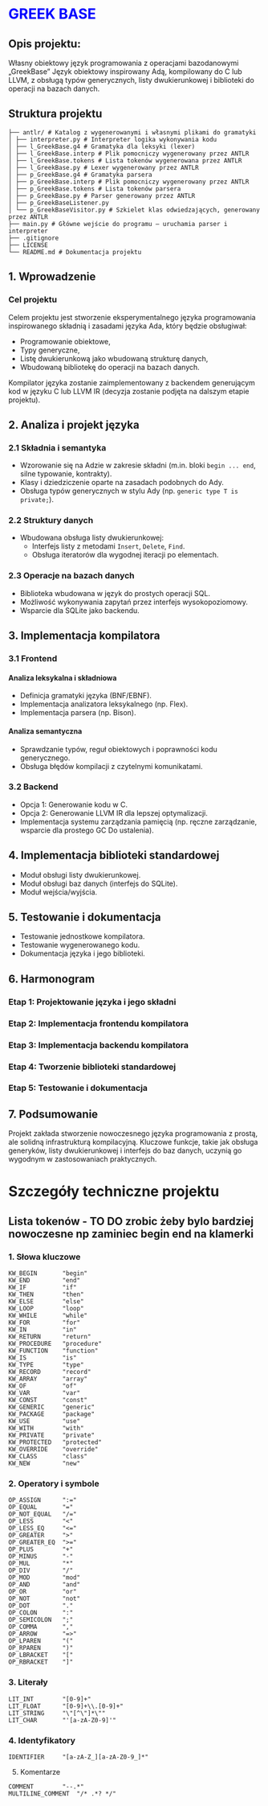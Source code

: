 # <span style="color:blue"> GREEK BASE </span>
## Opis projektu:
Własny obiektowy język programowania z operacjami bazodanowymi „GreekBase”
Język obiektowy inspirowany Adą, kompilowany do C lub LLVM, z obsługą typów generycznych, listy dwukierunkowej i biblioteki do operacji na bazach danych.
## Struktura projektu
```
├── antlr/ # Katalog z wygenerowanymi i własnymi plikami do gramatyki
│ ├── interpreter.py # Interpreter logika wykonywania kodu
│ ├── l_GreekBase.g4 # Gramatyka dla leksyki (lexer)
│ ├── l_GreekBase.interp # Plik pomocniczy wygenerowany przez ANTLR
│ ├── l_GreekBase.tokens # Lista tokenów wygenerowana przez ANTLR
│ ├── l_GreekBase.py # Lexer wygenerowany przez ANTLR
│ ├── p_GreekBase.g4 # Gramatyka parsera
│ ├── p_GreekBase.interp # Plik pomocniczy wygenerowany przez ANTLR
│ ├── p_GreekBase.tokens # Lista tokenów parsera
│ ├── p_GreekBase.py # Parser generowany przez ANTLR
│ ├── p_GreekBaseListener.py 
│ └── p_GreekBaseVisitor.py # Szkielet klas odwiedzających, generowany przez ANTLR
├── main.py # Główne wejście do programu – uruchamia parser i interpreter
├── .gitignore 
├── LICENSE 
└── README.md # Dokumentacja projektu

```
## 1. Wprowadzenie

### Cel projektu

Celem projektu jest stworzenie eksperymentalnego języka programowania inspirowanego składnią i zasadami języka Ada, który będzie obsługiwał:

- Programowanie obiektowe,
- Typy generyczne,
- Listę dwukierunkową jako wbudowaną strukturę danych,
- Wbudowaną bibliotekę do operacji na bazach danych.

Kompilator języka zostanie zaimplementowany z backendem generującym kod w języku C lub LLVM IR (decyzja zostanie podjęta na dalszym etapie projektu).

## 2. Analiza i projekt języka

### 2.1 Składnia i semantyka

- Wzorowanie się na Adzie w zakresie składni (m.in. bloki `begin ... end`, silne typowanie, kontrakty).
- Klasy i dziedziczenie oparte na zasadach podobnych do Ady.
- Obsługa typów generycznych w stylu Ady (np. `generic type T is private;`).

### 2.2 Struktury danych

- Wbudowana obsługa listy dwukierunkowej:
  - Interfejs listy z metodami `Insert`, `Delete`, `Find`.
  - Obsługa iteratorów dla wygodnej iteracji po elementach.

### 2.3 Operacje na bazach danych

- Biblioteka wbudowana w język do prostych operacji SQL.
- Możliwość wykonywania zapytań przez interfejs wysokopoziomowy.
- Wsparcie dla SQLite jako backendu.

## 3. Implementacja kompilatora

### 3.1 Frontend

#### Analiza leksykalna i składniowa

- Definicja gramatyki języka (BNF/EBNF).
- Implementacja analizatora leksykalnego (np. Flex).
- Implementacja parsera (np. Bison).

#### Analiza semantyczna

- Sprawdzanie typów, reguł obiektowych i poprawności kodu generycznego.
- Obsługa błędów kompilacji z czytelnymi komunikatami.

### 3.2 Backend

- Opcja 1: Generowanie kodu w C.
- Opcja 2: Generowanie LLVM IR dla lepszej optymalizacji.
- Implementacja systemu zarządzania pamięcią (np. ręczne zarządzanie, wsparcie dla prostego GC Do ustalenia).

## 4. Implementacja biblioteki standardowej

- Moduł obsługi listy dwukierunkowej.
- Moduł obsługi baz danych (interfejs do SQLite).
- Moduł wejścia/wyjścia.

## 5. Testowanie i dokumentacja

- Testowanie jednostkowe kompilatora.
- Testowanie wygenerowanego kodu.
- Dokumentacja języka i jego biblioteki.

## 6. Harmonogram

### Etap 1: Projektowanie języka i jego składni&#x20;

### Etap 2: Implementacja frontendu kompilatora&#x20;

### Etap 3: Implementacja backendu kompilatora&#x20;

### Etap 4: Tworzenie biblioteki standardowej&#x20;

### Etap 5: Testowanie i dokumentacja

## 7. Podsumowanie

Projekt zakłada stworzenie nowoczesnego języka programowania z prostą, ale solidną infrastrukturą kompilacyjną. Kluczowe funkcje, takie jak obsługa generyków, listy dwukierunkowej i interfejs do baz danych, uczynią go wygodnym w zastosowaniach praktycznych.

# Szczegóły techniczne projektu

## Lista tokenów - TO DO zrobic żeby bylo bardziej nowoczesne np zaminiec begin end na klamerki

### 1. Słowa kluczowe
```
KW_BEGIN       "begin"
KW_END         "end"
KW_IF          "if"
KW_THEN        "then"
KW_ELSE        "else"
KW_LOOP        "loop"
KW_WHILE       "while"
KW_FOR         "for"
KW_IN          "in"
KW_RETURN      "return"
KW_PROCEDURE   "procedure"
KW_FUNCTION    "function"
KW_IS          "is"
KW_TYPE        "type"
KW_RECORD      "record"
KW_ARRAY       "array"
KW_OF          "of"
KW_VAR         "var"
KW_CONST       "const"
KW_GENERIC     "generic"
KW_PACKAGE     "package"
KW_USE         "use"
KW_WITH        "with"
KW_PRIVATE     "private"
KW_PROTECTED   "protected"
KW_OVERRIDE    "override"
KW_CLASS       "class"
KW_NEW         "new"
```

### 2. Operatory i symbole
```
OP_ASSIGN      ":="
OP_EQUAL       "="
OP_NOT_EQUAL   "/="
OP_LESS        "<"
OP_LESS_EQ     "<="
OP_GREATER     ">"
OP_GREATER_EQ  ">="
OP_PLUS        "+"
OP_MINUS       "-"
OP_MUL         "*"
OP_DIV         "/"
OP_MOD         "mod"
OP_AND         "and"
OP_OR          "or"
OP_NOT         "not"
OP_DOT         "."
OP_COLON       ":"
OP_SEMICOLON   ";"
OP_COMMA       ","
OP_ARROW       "=>"
OP_LPAREN      "("
OP_RPAREN      ")"
OP_LBRACKET    "["
OP_RBRACKET    "]"
```
### 3. Literały
```
LIT_INT        "[0-9]+"
LIT_FLOAT      "[0-9]+\\.[0-9]+"
LIT_STRING     "\"[^\"]*\""
LIT_CHAR       "'[a-zA-Z0-9]'"
```
### 4. Identyfikatory
```
IDENTIFIER     "[a-zA-Z_][a-zA-Z0-9_]*"
```
5. Komentarze
```
COMMENT        "--.*"
MULTILINE_COMMENT  "/* .*? */"
```
